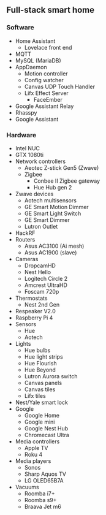 ## Full-stack smart home

### Software

- Home Assistant
   - Lovelace front end
- MQTT
- MySQL (MariaDB)
- AppDaemon
   - Motion controller
   - Config watcher
   - Canvas UDP Touch Handler
   - Lifx Effect Server
      - FaceEmber
- Google Assistant Relay
- Rhasspy
- Google Assistant

### Hardware

- Intel NUC
- GTX 1080ti
- Network controllers
   - Aeotec Z-stick Gen5 (Zwave)
   - Zigbee
      - Conbee II Zigbee gateway
      - Hue Hub gen 2
- Zwave devices
   - Aotech multisensors
   - GE Smart Motion Dimmer
   - GE Smart Light Switch
   - GE Smart Dimmer
   - Lutron Outlet
- HackRF
- Routers
   - Asus AC3100 (Ai mesh)
   - Asus AC1900 (slave)
- Cameras
   - DropcamHD
   - Nest Hello
   - Logitech Circle 2
   - Amcrest UltraHD
   - Foscam 720p
- Thermostats
   - Nest 2nd Gen
- Respeaker V2.0
- Raspberry Pi 4
- Sensors
   - Hue
   - Aotech
- Lights
   - Hue bulbs
   - Hue light strips
   - Hue Flourish
   - Hue Beyond
   - Lutron Aurora switch
   - Canvas panels
   - Canvas tiles
   - Lifx tiles
- Nest/Yale smart lock
- Google
   - Google Home
   - Google mini
   - Google Nest Hub
   - Chromecast Ultra
- Media controllers
   - Apple TV
   - Roku 4
- Media players
   - Sonos
   - Sharp Aquos TV
   - LG OLED65B7A
- Vacuums
   - Roomba i7+
   - Roomba s9+
   - Braava Jet m6


